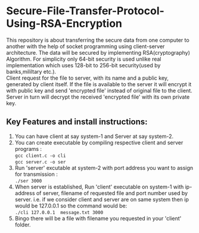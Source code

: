 # Secure-File-Transfer-Protocol-Using-RSA-Encryption
This repository is about transferring the secure data from one computer to another with the help of socket programming using client-server architecture. The data will be secured by implementing RSA(cryptography) Algorithm. For simplicity only 64-bit security is used unlike real implementation which uses 128-bit to 256-bit security(used by banks,mililtary etc.).<br />
Client request for the file to server, with its name and a public key, generated by client itself. If the file is available to the server it will encrypt it with public key and send 'encrypted file' instead of original file to the client. Server in turn will decrypt the received 'encrypted file' with its own private key.<br />
## Key Features and install instructions:
1. You can have client at say system-1 and Server at say system-2.
2. You can create executable by compiling respective client and server programs :<br />
`gcc client.c -o cli` <br /> 
`gcc server.c -o ser` <br />
3. Run 'server' excutable at system-2 with port address you want to assign for transmission : <br />
`./ser 3000`<br />
4. When server is established, Run 'client' executable on system-1 with ip-address of server, filename of requested file and port number used by server. i.e. if we consider client and server are on same system then ip would be 127.0.0.1 so the command would be:<br /> 
`./cli 127.0.0.1  message.txt 3000`<br />
5. Bingo there will be a file with filename you requested in your 'client' folder.
